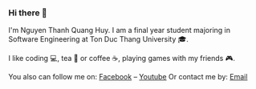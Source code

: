 ### Hi there 👋

I'm Nguyen Thanh Quang Huy. I am a final year student majoring in Software Engineering at Ton Duc Thang University :mortar_board:.

I like coding :computer:, tea :tea: or coffee :coffee:, playing games with my friends :video_game:.

You also can follow me on: [Facebook](https://www.facebook.com/quanghuy.nguyenthanh/) – [Youtube](https://www.youtube.com/channel/UCQJWbEBqbdfPU8rrEf9spdQ)
Or contact me by: [Email](quanghuynguyenthanh@gmail.com)
